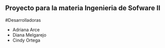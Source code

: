 ## Proyecto para la materia Ingenieria de Sofware II
#Desarrolladoras
- Adriana Arce
- Diana Melgarejo
- Cindy Ortega
